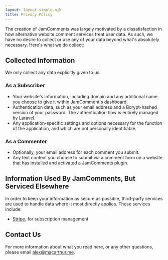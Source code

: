 ```yaml
---
layout: layout-simple.njk
title: Privacy Policy
---
```


The creation of JamComments was largely motivated by a dissatisfaction in how alternative website comment services treat user data. As such, we have no desire to collect or use any of your data beyond what's absolutely necessary. Here's what we do collect:

## Collected Information

We only collect any data explicitly given to us.

### As a Subscriber

* Your website's information, including domain and any additional name you choose to give it within JamComment's dashboard.
* Authentication data, such as your email address and a Bcrypt-hashed version of your password. The authentication flow is entirely managed by [Laravel](https://laravel.com/docs/9.x/hashing).
* Any application-specific settings and options necessary for the function of the application, and which are not personally identifiable.

### As a Commenter

* Optionally, your email address for each comment you submit.
* Any text content you choose to submit via a comment form on a website that has installed and activated a JamComments plugin.

## Information Used By JamComments, But Serviced Elsewhere

In order to keep your information as secure as possible, third-party services are used to handle data where it most directly applies. These services include:

* [Stripe](https://stripe.com/privacy), for subscription management

## Contact Us

For more information about what you read here, or any other questions, please email alex@macarthur.me.
